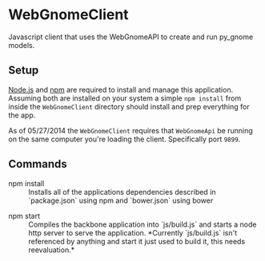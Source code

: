 WebGnomeClient
==============
Javascript client that uses the WebGnomeAPI to create and run py_gnome models.

## Setup
[Node.js](http://nodejs.org/) and [npm](https://www.npmjs.org/) are required to install and manage this application. Assuming both are installed on your system a simple `npm install` from inside the `WebGnomeClient` directory should install and prep everything for the app.

As of 05/27/2014 the `WebGnomeClient` requires that `WebGnomeApi` be running on the same computer you're loading the client. Specifically port `9899`.

## Commands
<dl>
    <dt>npm install</dt>
    <dd>Installs all of the applications dependencies described in `package.json` using npm and `bower.json` using bower</dd>
</dl>

<dl>
    <dt>npm start</dt>
    <dd>Compiles the backbone application into `js/build.js` and starts a node http server to serve the application. *Currently `js/build.js` isn't referenced by anything and start it just used to build it, this needs reevaluation.*
<dl>